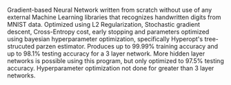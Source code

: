 Gradient-based Neural Network written from scratch without use of any external
Machine Learning libraries that recognizes handwritten digits from MNIST data.
Optimized using L2 Regularization, Stochastic gradient descent, Cross-Entropy 
cost, early stopping and parameters optimized using bayesian hyperparameter 
optimization, specifically Hyperopt's tree-strucuted parzen estimator. Produces
up to 99.99% training accuracy and up to 98.1% testing accuracy for a 3 layer 
network. More hidden layer networks is possible using this program, but only 
optimized to 97.5% testing accuracy. Hyperparameter optimization not done for 
greater than 3 layer networks.
